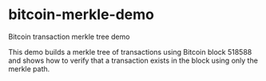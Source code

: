 # bitcoin-merkle-demo
Bitcoin transaction merkle tree demo

This demo builds a merkle tree of transactions using Bitcoin block 518588 and shows how to verify that a transaction exists in the block using only the merkle path.